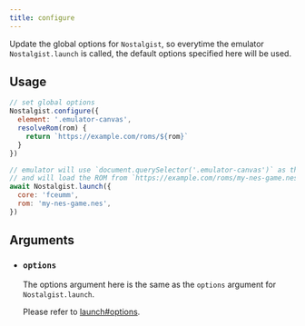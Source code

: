 ```yaml
---
title: configure
---
```


Update the global options for `Nostalgist`, so everytime the emulator `Nostalgist.launch` is called, the default options specified here will be used.

## Usage
```js
// set global options
Nostalgist.configure({
  element: '.emulator-canvas',
  resolveRom(rom) {
    return `https://example.com/roms/${rom}`
  }
})

// emulator will use `document.querySelector('.emulator-canvas')` as the default DOM element for emulating
// and will load the ROM from `https://example.com/roms/my-nes-game.nes`
await Nostalgist.launch({
  core: 'fceumm',
  rom: 'my-nes-game.nes',
})
```

## Arguments
+ ### `options`
  The options argument here is the same as the `options` argument for `Nostalgist.launch`.

  Please refer to [launch#options](/apis/launch/#options).
